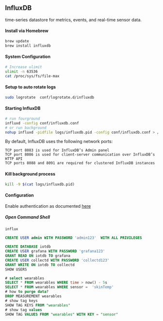 InfluxDB
--------
time-series datastore for metrics, events, and real-time sensor data.


#### Install via Homebrew
```bash
brew update
brew install influxdb
```

#### System Configuration 
```bash
# Increase ulimit
ulimit -n 63536
cat /proc/sys/fs/file-max
```

#### Setup to auto rotate logs
```bash
sudo logrotate  conf/logrotate.d/influxdb
```

#### Starting InfluxDB
```bash
# run fourground
influxd -config conf/influxdb.conf
# or run background
nohup influxd -pidfile logs/influxdb.pid -config conf/influxdb.conf > /dev/null  2>logs/influxdb.log &
```


By default, InfluxDB uses the following network ports:
```
TCP port 8083 is used for InfluxDB’s Admin panel
TCP port 8086 is used for client-server communication over InfluxDB’s HTTP API
TCP ports 8088 and 8091 are required for clustered InfluxDB instances
```

#### Kill background process
```bash
kill -9 $(cat logs/influxdb.pid)
```

#### Configuration
Enable authentication as documented [here](https://influxdb.com/docs/v0.9/administration/authentication_and_authorization.html#admin-users)
 
##### Open Command Shell
```bash
influx
```

````sql
CREATE USER admin WITH PASSWORD 'admin123'  WITH ALL PRIVILEGES
 
CREATE DATABASE iotdb
CREATE USER grafana WITH PASSWORD 'grafana123'
GRANT READ ON iotdb TO grafana
CREATE USER collectd WITH PASSWORD 'collectd123'
GRANT WRITE ON iotdb TO collectd
SHOW USERS

# select wearables
SELECT * FROM wearables WHERE time > now() - 5s
SELECT * FROM wearables WHERE sensor =  'skinTemp'
# how to purge data? 
DROP MEASUREMENT wearables
# show tag keys
SHOW TAG KEYS FROM "wearables"
# show tag values
SHOW TAG VALUES FROM "wearables" WITH KEY = "sensor"
````